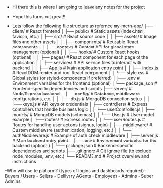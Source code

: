 - Hi there this is where i am going to leave any notes for the project
- Hope this turns out great!!

- Lets follow the following file structure as refernce
my-mern-app/
├── client/                    # React frontend
│   ├── public/                # Static assets (index.html, favicon, etc.)
│   ├── src/                   # React source code
│   │   ├── assets/            # Image files and other assets
│   │   ├── components/        # Reusable React components
│   │   ├── context/           # Context API for global state management (optional)
│   │   ├── hooks/             # Custom React hooks (optional)
│   │   ├── pages/             # React component for each page of the application
│   │   ├── services/          # API service files to interact with backend
│   │   ├── App.js             # Main application entry point
│   │   ├── index.js           # ReactDOM.render and root React component
│   │   └── style.css          # Global styles (or styled-components if preferred)
│   ├── .env                   # Environment variables for the frontend (optional)
│   └── package.json           # Frontend-specific dependencies and scripts
├── server/                    # Node/Express backend
│   ├── config/                # Database, middleware configurations, etc.
│   │   ├── db.js              # MongoDB connection setup
│   │   └── keys.js            # API keys or credentials
│   ├── controllers/           # Express controllers that handle business logic
│   │   └── userController.js
│   ├── models/                # MongoDB models (schemas)
│   │   └── User.js            # User model example
│   ├── routes/                # Express routes
│   │   └── userRoutes.js      # Routes for handling user actions (signup, login)
│   ├── middleware/            # Custom middleware (authentication, logging, etc.)
│   │   └── authMiddleware.js  # Example of auth check middleware
│   ├── server.js              # Main backend entry point
│   ├── .env                   # Environment variables for the backend (optional)
│   └── package.json           # Backend-specific dependencies and scripts
├── .gitignore                 # Git ignore file (to exclude node_modules, .env, etc.)
└── README.md                  # Project overview and instructions

-Who will use te platform? (types of logins and dashboards required)
    - Buyers / Users
    - Sellers
    - Dellivery AGents
    - Employees
    - Admins
    - Super Admins